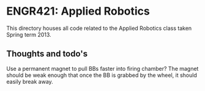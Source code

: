 # ENGR421: Applied Robotics

This directory houses all code related to the Applied Robotics class taken
Spring term 2013.


## Thoughts and todo's

Use a permanent magnet to pull BBs faster into firing chamber? The magnet
should be weak enough that once the BB is grabbed by the wheel, it should
easily break away.

